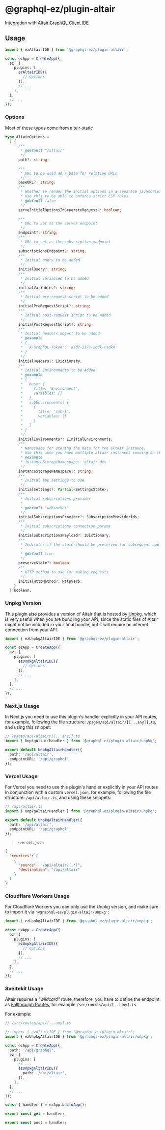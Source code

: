 # @graphql-ez/plugin-altair

Integration with [Altair GraphQL Client IDE](https://altair.sirmuel.design/)

## Usage

```ts
import { ezAltairIDE } from '@graphql-ez/plugin-altair';

const ezApp = CreateApp({
  ez: {
    plugins: [
      ezAltairIDE({
        // Options
      }),
      // ...
    ],
  },
  // ...
});
```

### Options

Most of these types come from [altair-static](https://github.com/altair-graphql/altair/tree/staging/packages/altair-static)

```ts
type AltairOptions =
  | {
      /**
       * @default "/altair"
       */
      path?: string;

      /**
       * URL to be used as a base for relative URLs
       */
      baseURL?: string;
      /**
       * Whether to render the initial options in a separate javascript file or not.
       * Use this to be able to enforce strict CSP rules.
       * @default false
       */
      serveInitialOptionsInSeperateRequest?: boolean;

      /**
       * URL to set as the server endpoint
       */
      endpoint?: string;
      /**
       * URL to set as the subscription endpoint
       */
      subscriptionsEndpoint?: string;
      /**
       * Initial query to be added
       */
      initialQuery?: string;
      /**
       * Initial variables to be added
       */
      initialVariables?: string;
      /**
       * Initial pre-request script to be added
       */
      initialPreRequestScript?: string;
      /**
       * Initial post-request script to be added
       */
      initialPostRequestScript?: string;
      /**
       * Initial headers object to be added
       * @example
       * {
       *  'X-GraphQL-Token': 'asd7-237s-2bdk-nsdk4'
       * }
       */
      initialHeaders?: IDictionary;
      /**
       * Initial Environments to be added
       * @example
       * {
       *   base: {
       *     title: 'Environment',
       *     variables: {}
       *   },
       *   subEnvironments: [
       *     {
       *       title: 'sub-1',
       *       variables: {}
       *     }
       *   ]
       * }
       */
      initialEnvironments?: IInitialEnvironments;
      /**
       * Namespace for storing the data for the altair instance.
       * Use this when you have multiple altair instances running on the same domain.
       * @example
       * instanceStorageNamespace: 'altair_dev_'
       */
      instanceStorageNamespace?: string;
      /**
       * Initial app settings to use
       */
      initialSettings?: Partial<SettingsState>;
      /**
       * Initial subscriptions provider
       *
       * @default "websocket"
       */
      initialSubscriptionsProvider?: SubscriptionProviderIds;
      /**
       * Initial subscriptions connection params
       */
      initialSubscriptionsPayload?: IDictionary;
      /**
       * Indicates if the state should be preserved for subsequent app loads
       *
       * @default true
       */
      preserveState?: boolean;
      /**
       * HTTP method to use for making requests
       */
      initialHttpMethod?: HttpVerb;
    }
  | boolean;
```

### Unpkg Version

This plugin also provides a version of Altair that is hosted by [Unpkg](https://unpkg.com/), which is very useful when you are bundling your API, since the static files of Altair might not be included in your final bundle, but it will require an internet connection from your API.

```ts
import { ezUnpkgAltairIDE } from '@graphql-ez/plugin-altair';

const ezApp = CreateApp({
  ez: {
    plugins: [
      ezUnpkgAltairIDE({
        // Options
      }),
      // ...
    ],
  },
  // ...
});
```

### Next.js Usage

In Next.js you need to use this plugin's handler explicitly in your API routes,
for example, following the file structure: `/pages/api/altair/[[...any]].ts`, and using this snippet:

```ts
// /pages/api/altair/[[...any]].ts
import { UnpkgAltairHandler } from '@graphql-ez/plugin-altair/unpkg';

export default UnpkgAltairHandler({
  path: '/api/altair',
  endpointURL: '/api/graphql',
});
```

### Vercel Usage

For Vercel you need to use this plugin's handler explicitly in your API routes in conjunction with a custom `vercel.json`,
for example, following the file structure: `/api/altair.ts`, and using these snippets:

```ts
// /api/altair.ts
import { UnpkgAltairHandler } from '@graphql-ez/plugin-altair/unpkg';

export default UnpkgAltairHandler({
  path: '/api/altair',
  endpointURL: '/api/graphql',
});
```

> `/vercel.json`

```json
{
  "rewrites": [
    {
      "source": "/api/altair/(.*)",
      "destination": "/api/altair"
    }
  ]
}
```

### Cloudflare Workers Usage

For Cloudflare Workers you can only use the Unpkg version, and make sure to import it via `'@graphql-ez/plugin-altair/unpkg'`:

```ts
import { ezUnpkgAltairIDE } from '@graphql-ez/plugin-altair/unpkg';

const ezApp = CreateApp({
  ez: {
    plugins: [
      ezUnpkgAltairIDE({
        // Options
      }),
      // ...
    ],
  },
  // ...
});
```

### Sveltekit Usage

Altair requires a _"wildcard"_ route, therefore, you have to define the endpoint as [Fallthrough Routes](https://kit.svelte.dev/docs#routing-advanced-fallthrough-routes), for example `/src/routes/api/[...any].ts`

For example:

```ts
// /src/routes/api/[...any].ts

// import { ezAltairIDE } from '@graphql-ez/plugin-altair';
import { ezUnpkgAltairIDE } from '@graphql-ez/plugin-altair/unpkg';

const ezApp = CreateApp({
  path: '/api/graphql',
  ez: {
    plugins: [
      // ...
      ezUnpkgAltairIDE({
        path: '/api/altair',
      }),
    ],
  },
  // ...
});

const { handler } = ezApp.buildApp();

export const get = handler;

export const post = handler;
```
